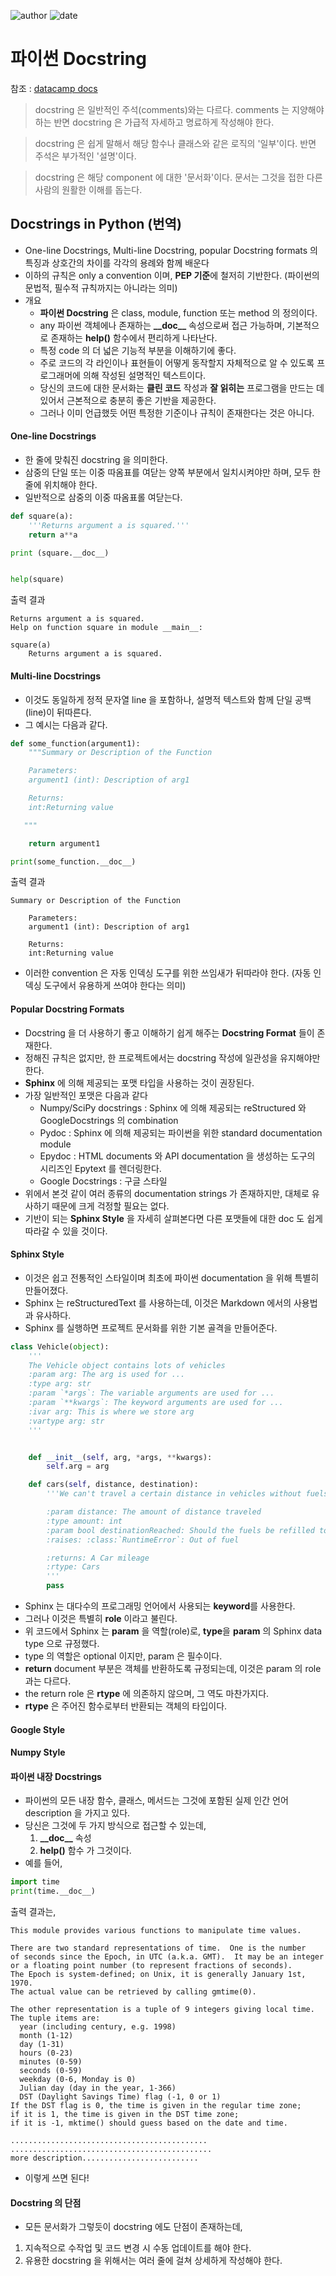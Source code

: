 
![author](https://img.shields.io/badge/author-daesungRa-lightgray.svg?style=flat-square)
![date](https://img.shields.io/badge/date-190602-lightgray.svg?style=flat-square)

# 파이썬 Docstring

참조 : [datacamp docs](https://www.datacamp.com/community/tutorials/docstrings-python)

> docstring 은 일반적인 주석(comments)와는 다르다. comments 는 지양해야하는 반면 docstring 은 가급적 자세하고 명료하게 작성해야 한다.

> docstring 은 쉽게 말해서 해당 함수나 클래스와 같은 로직의 '일부'이다. 반면 주석은 부가적인 '설명'이다.

> docstring 은 해당 component 에 대한 '문서화'이다. 문서는 그것을 접한 다른 사람의 원활한 이해를 돕는다.

## Docstrings in Python (번역)

- One-line Docstrings, Multi-line Docstring, popular Docstring formats 의 특징과 상호간의 차이를 각각의 용례와 함께 배운다
- 이하의 규칙은 only a convention 이며, **PEP 기준**에 철저히 기반한다. (파이썬의 문법적, 필수적 규칙까지는 아니라는 의미)
- 개요
    * **파이썬 Docstring** 은 class, module, function 또는 method 의 정의이다.
    * any 파이썬 객체에나 존재하는 **\_\_doc\_\_** 속성으로써 접근 가능하며, 기본적으로 존재하는 **help()** 함수에서 편리하게 나타난다.
    * 특정 code 의 더 넓은 기능적 부분을 이해하기에 좋다.
    * 주로 코드의 각 라인이나 표현들이 어떻게 동작할지 자체적으로 알 수 있도록 프로그래머에 의해 작성된 설명적인 텍스트이다.
    * 당신의 코드에 대한 문서화는 **클린 코드** 작성과 **잘 읽히는** 프로그램을 만드는 데 있어서 근본적으로 충분히 좋은 기반을 제공한다.
    * 그러나 이미 언급했듯 어떤 특정한 기준이나 규칙이 존재한다는 것은 아니다.

#### One-line Docstrings

- 한 줄에 맞춰진 docstring 을 의미한다.
- 삼중의 단일 또는 이중 따옴표를 여닫는 양쪽 부분에서 일치시켜야만 하며, 모두 한 줄에 위치해야 한다.
- 일반적으로 삼중의 이중 따옴표롤 여닫는다.
```python
def square(a):
    '''Returns argument a is squared.'''
    return a**a

print (square.__doc__)


help(square)
```
출력 결과
```text
Returns argument a is squared.
Help on function square in module __main__:

square(a)
    Returns argument a is squared.
```

#### Multi-line Docstrings

- 이것도 동일하게 정적 문자열 line 을 포함하나, 설명적 텍스트와 함께 단일 공백(line)이 뒤따른다.
- 그 예시는 다음과 같다.
```python
def some_function(argument1):
    """Summary or Description of the Function

    Parameters:
    argument1 (int): Description of arg1

    Returns:
    int:Returning value

   """

    return argument1

print(some_function.__doc__)
```
출력 결과
```text
Summary or Description of the Function

    Parameters:
    argument1 (int): Description of arg1

    Returns:
    int:Returning value
```
- 이러한 convention 은 자동 인덱싱 도구를 위한 쓰임새가 뒤따라야 한다. (자동 인덱싱 도구에서 유용하게 쓰여야 한다는 의미)

#### Popular Docstring Formats

- Docstring 을 더 사용하기 좋고 이해하기 쉽게 해주는 **Docstring Format** 들이 존재한다.
- 정해진 규칙은 없지만, 한 프로젝트에서는 docstring 작성에 일관성을 유지해야만 한다.
- **Sphinx** 에 의해 제공되는 포맷 타입을 사용하는 것이 권장된다.
- 가장 일반적인 포맷은 다음과 같다
    * Numpy/SciPy docstrings : Sphinx 에 의해 제공되는 reStructured 와 GoogleDocstrings 의 combination
    * Pydoc : Sphinx 에 의해 제공되는 파이썬을 위한 standard documentation module
    * Epydoc : HTML documents 와 API documentation 을 생성하는 도구의 시리즈인 Epytext 를 렌더링한다.
    * Google Docstrings : 구글 스타일
- 위에서 본것 같이 여러 종류의 documentation strings 가 존재하지만, 대체로 유사하기 때문에 크게 걱정할 필요는 없다.
- 기반이 되는 **Sphinx Style** 을 자세히 살펴본다면 다른 포맷들에 대한 doc 도 쉽게 따라갈 수 있을 것이다.

#### Sphinx Style

- 이것은 쉽고 전통적인 스타일이며 최초에 파이썬 documentation 을 위해 특별히 만들어졌다.
- Sphinx 는 reStructuredText 를 사용하는데, 이것은 Markdown 에서의 사용법과 유사하다.
- Sphinx 를 실행하면 프로젝트 문서화를 위한 기본 골격을 만들어준다.
```python
class Vehicle(object):
    '''
    The Vehicle object contains lots of vehicles
    :param arg: The arg is used for ...
    :type arg: str
    :param `*args`: The variable arguments are used for ...
    :param `**kwargs`: The keyword arguments are used for ...
    :ivar arg: This is where we store arg
    :vartype arg: str
    '''


    def __init__(self, arg, *args, **kwargs):
        self.arg = arg

    def cars(self, distance, destination):
        '''We can't travel a certain distance in vehicles without fuels, so here's the fuels

        :param distance: The amount of distance traveled
        :type amount: int
        :param bool destinationReached: Should the fuels be refilled to cover required distance?
        :raises: :class:`RuntimeError`: Out of fuel

        :returns: A Car mileage
        :rtype: Cars
        '''  
        pass
```
- Sphinx 는 대다수의 프로그래밍 언어에서 사용되는 **keyword**를 사용한다.
- 그러나 이것은 특별히 **role** 이라고 불린다.
- 위 코드에서 Sphinx 는 **param** 을 역할(role)로, **type**을 **param** 의 Sphinx data type 으로 규정했다.
- type 의 역할은 optional 이지만, param 은 필수이다.
- **return** document 부분은 객체를 반환하도록 규정되는데, 이것은 param 의 role 과는 다르다.
- the return role 은 **rtype** 에 의존하지 않으며, 그 역도 마찬가지다.
- **rtype** 은 주어진 함수로부터 반환되는 객체의 타입이다.

#### Google Style

#### Numpy Style

#### 파이썬 내장 Docstrings

- 파이썬의 모든 내장 함수, 클래스, 메서드는 그것에 포함된 실제 인간 언어 description 을 가지고 있다.
- 당신은 그것에 두 가지 방식으로 접근할 수 있는데,
    1. **__doc\_\_** 속성
    2. **help()** 함수 가 그것이다.
- 예를 들어,
```python
import time
print(time.__doc__)
```
출력 결과는,
```text
This module provides various functions to manipulate time values.

There are two standard representations of time.  One is the number
of seconds since the Epoch, in UTC (a.k.a. GMT).  It may be an integer
or a floating point number (to represent fractions of seconds).
The Epoch is system-defined; on Unix, it is generally January 1st, 1970.
The actual value can be retrieved by calling gmtime(0).

The other representation is a tuple of 9 integers giving local time.
The tuple items are:
  year (including century, e.g. 1998)
  month (1-12)
  day (1-31)
  hours (0-23)
  minutes (0-59)
  seconds (0-59)
  weekday (0-6, Monday is 0)
  Julian day (day in the year, 1-366)
  DST (Daylight Savings Time) flag (-1, 0 or 1)
If the DST flag is 0, the time is given in the regular time zone;
if it is 1, the time is given in the DST time zone;
if it is -1, mktime() should guess based on the date and time.

............................................
.............................................
more description..........................
```
- 이렇게 쓰면 된다!

#### Docstring 의 단점

- 모든 문서화가 그렇듯이 docstring 에도 단점이 존재하는데,
1. 지속적으로 수작업 및 코드 변경 시 수동 업데이트를 해야 한다.
2. 유용한 docstring 을 위해서는 여러 줄에 걸쳐 상세하게 작성해야 한다.


